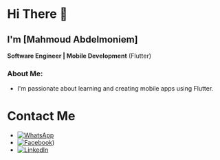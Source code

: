 # Hi There 👋  
## I'm [Mahmoud Abdelmoniem]  
**Software Engineer | Mobile Development** (Flutter)

### About Me:
- I'm passionate about learning and creating mobile apps using Flutter.

# Contact Me
- [![WhatsApp](https://img.shields.io/badge/WhatsApp-25D366?style=for-the-badge&logo=whatsapp&logoColor=white)](https://wa.me/01124726782)
- [![Facebook](https://img.shields.io/badge/Facebook-1877F2?style=for-the-badge&logo=facebook&logoColor=white)]([https://www.facebook.com/share/12CKofD93c2/))
- [![LinkedIn](https://img.shields.io/badge/LinkedIn-0A66C2?style=for-the-badge&logo=linkedin&logoColor=white)](www.linkedin.com/in/mahmoud-abd-elmoniem-3983b7257
)


